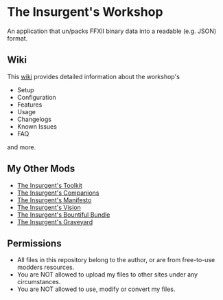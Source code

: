 # The Insurgent's Workshop
An application that un/packs FFXII binary data into a readable (e.g. JSON) format.


## Wiki
This [wiki](https://xeavin.gitbook.io/the-insurgents-workshop)﻿ provides detailed information about the workshop's

- Setup
- Configuration
- Features
- Usage
- Changelogs
- Known Issues
- FAQ

and more.


## My Other Mods
- [The Insurgent's Toolkit](https://www.nexusmods.com/finalfantasy12/mods/160)
- [The Insurgent's Companions](https://www.nexusmods.com/finalfantasy12/mods/217)
- [The Insurgent's Manifesto](https://www.nexusmods.com/finalfantasy12/mods/218)
- [The Insurgent's Vision](https://www.nexusmods.com/finalfantasy12/mods/220)
- [The Insurgent's Bountiful Bundle](https://www.nexusmods.com/finalfantasy12/mods/185)
- [The Insurgent's Graveyard](https://github.com/Xeavin/The-Insurgents-Graveyard)


## Permissions
- All files in this repository belong to the author, or are from free-to-use modders resources.
- You are NOT allowed to upload my files to other sites under any circumstances.
- You are NOT allowed to use, modify or convert my files.
